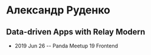 # Александр Руденко

## Data-driven Apps with Relay Modern
- 2019 Jun 26 -- Panda Meetup 19 Frontend    
